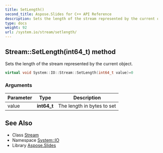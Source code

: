 ```yaml
---
title: SetLength()
second_title: Aspose.Slides for C++ API Reference
description: Sets the length of the stream represented by the current object.
type: docs
weight: 92
url: /system.io/stream/setlength/
---
```

## Stream::SetLength(int64_t) method


Sets the length of the stream represented by the current object.

```cpp
virtual void System::IO::Stream::SetLength(int64_t value)=0
```


### Arguments

| Parameter | Type | Description |
| --- | --- | --- |
| value | **int64_t** | The length in bytes to set |

## See Also

* Class [Stream](../)
* Namespace [System::IO](../../)
* Library [Aspose.Slides](../../../)